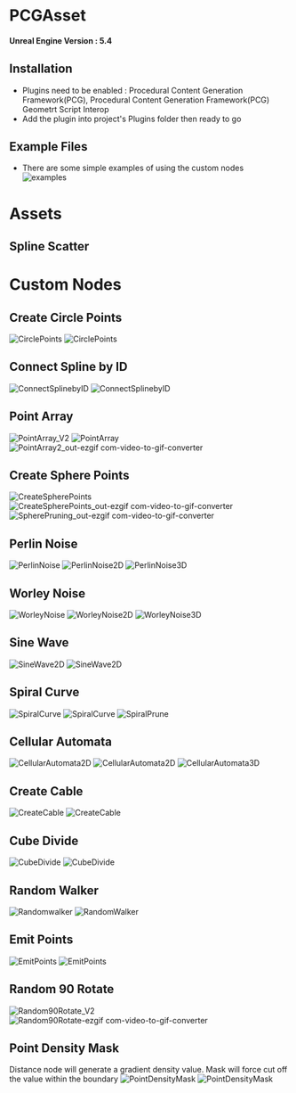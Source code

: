 # PCGAsset
#### Unreal Engine Version : 5.4

## Installation
- Plugins need to be enabled : Procedural Content Generation Framework(PCG), Procedural Content Generation Framework(PCG) Geometrt Script Interop
- Add the plugin into project's Plugins folder then ready to go

## Example Files
- There are some simple examples of using the custom nodes 
![examples](https://github.com/user-attachments/assets/95eca0be-0c96-4c13-8b97-a7678f44b868)

# Assets
## Spline Scatter

# Custom Nodes
## Create Circle Points
![CirclePoints](https://github.com/user-attachments/assets/ea22315a-3c42-4640-8cce-60abc02f92e6)
![CirclePoints](https://github.com/user-attachments/assets/60214c74-fac5-4043-b543-7d3808790123)

## Connect Spline by ID
![ConnectSplinebyID](https://github.com/user-attachments/assets/8df6c805-008a-4a87-94b6-8e8da556cfec)
![ConnectSplinebyID](https://github.com/user-attachments/assets/8c5a13c2-c42c-4608-9af8-74100e155cd8)

## Point Array
![PointArray_V2](https://github.com/user-attachments/assets/aeac17cc-f182-423f-8ae7-1039422646f8)
![PointArray](https://github.com/user-attachments/assets/7f1b58c7-bc06-4ab0-bb07-b8371d242bc2)
![PointArray2_out-ezgif com-video-to-gif-converter](https://github.com/user-attachments/assets/8682802d-055b-4c65-acda-96198403b5d0)

## Create Sphere Points
![CreateSpherePoints](https://github.com/user-attachments/assets/e5032fda-0317-4a42-aa4c-6752525019df)
![CreateSpherePoints_out-ezgif com-video-to-gif-converter](https://github.com/user-attachments/assets/03757372-3f40-4e1c-9f3f-8ae8b75dcb15)
![SpherePruning_out-ezgif com-video-to-gif-converter](https://github.com/user-attachments/assets/03131a9a-e644-42ff-ae01-8b5ad46009e6)

## Perlin Noise
![PerlinNoise](https://github.com/user-attachments/assets/8144c074-6ba7-40a1-b818-b483108d06bb)
![PerlinNoise2D](https://github.com/user-attachments/assets/2fde35fc-7417-478c-8a09-7e58d3cb3005)
![PerlinNoise3D](https://github.com/user-attachments/assets/55091849-cc67-40c8-9f99-97ef3dfe11e4)

## Worley Noise
![WorleyNoise](https://github.com/user-attachments/assets/ba1235b3-e584-4d5d-a047-51cf3289b242)
![WorleyNoise2D](https://github.com/user-attachments/assets/b790fa69-ae0a-4d70-8130-86199f5e8040)
![WorleyNoise3D](https://github.com/user-attachments/assets/94ee0e5e-c0e6-4f1b-b481-c3b591cd3668)

## Sine Wave
![SineWave2D](https://github.com/user-attachments/assets/d2481caa-7a33-4c5c-98d4-ef7df2fe6780)
![SineWave2D](https://github.com/user-attachments/assets/0538f027-1150-45bf-9728-d489072cb853)

## Spiral Curve
![SpiralCurve](https://github.com/user-attachments/assets/5c9b7dd4-50bf-40e7-a536-dbafbc540f2e)
![SpiralCurve](https://github.com/user-attachments/assets/63544d70-0eb9-406b-b11b-e83e37006345)
![SpiralPrune](https://github.com/user-attachments/assets/539aaf23-9b4c-41b9-984a-e9dda30bf01b)

## Cellular Automata
![CellularAutomata2D](https://github.com/user-attachments/assets/8e80df22-b243-4ad9-87b0-04951129ef55)
![CellularAutomata2D](https://github.com/user-attachments/assets/b74dfb6e-d27a-4f3c-b90b-01481c7d4ac8)
![CellularAutomata3D](https://github.com/user-attachments/assets/4754001b-f7c0-405f-9329-e4ba3e540c20)

## Create Cable
![CreateCable](https://github.com/user-attachments/assets/ca1944bb-2f88-4a74-9f9e-849cfe5060ae)
![CreateCable](https://github.com/user-attachments/assets/aaca6781-fcb9-40ea-8a6a-002cc7c484c3)

## Cube Divide
![CubeDivide](https://github.com/user-attachments/assets/57d1de3c-ef72-4f83-a1fd-ee91994605a6)
![CubeDivide](https://github.com/user-attachments/assets/c31cb16d-4da3-4134-ba2e-29632dc70d72)

## Random Walker
![Randomwalker](https://github.com/user-attachments/assets/9bbf87bb-6979-42ef-b68a-cb83e3254462)
![RandomWalker](https://github.com/user-attachments/assets/3f079fe7-d653-4128-be32-2625f468ed20)

## Emit Points
![EmitPoints](https://github.com/user-attachments/assets/5f01dd85-363e-48f3-b492-654da275a9b6)
![EmitPoints](https://github.com/user-attachments/assets/5ed917e1-bb80-42a5-a66d-5d2b8cf1c516)

## Random 90 Rotate
![Random90Rotate_V2](https://github.com/user-attachments/assets/e9de245b-858f-4c1e-bf62-3f2b1a21e2b8)
![Random90Rotate-ezgif com-video-to-gif-converter](https://github.com/user-attachments/assets/84ea926d-1b3e-482e-9616-e9367db428eb)

## Point Density Mask
Distance node will generate a gradient density value. Mask will force cut off the value within the boundary
![PointDensityMask](https://github.com/user-attachments/assets/f399e4a5-ff51-4699-914d-f7c046812281)
![PointDensityMask](https://github.com/user-attachments/assets/373adc95-b344-40d1-b4ec-e22912a80b8b)











